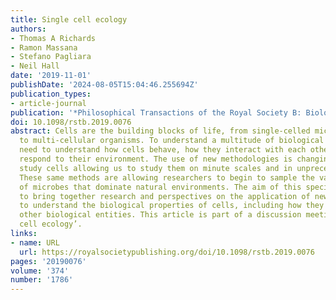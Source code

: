 ```yaml
---
title: Single cell ecology
authors:
- Thomas A Richards
- Ramon Massana
- Stefano Pagliara
- Neil Hall
date: '2019-11-01'
publishDate: '2024-08-05T15:04:46.255694Z'
publication_types:
- article-journal
publication: '*Philosophical Transactions of the Royal Society B: Biological Sciences*'
doi: 10.1098/rstb.2019.0076
abstract: Cells are the building blocks of life, from single-celled microbes through
  to multi-cellular organisms. To understand a multitude of biological processes we
  need to understand how cells behave, how they interact with each other and how they
  respond to their environment. The use of new methodologies is changing the way we
  study cells allowing us to study them on minute scales and in unprecedented detail.
  These same methods are allowing researchers to begin to sample the vast diversity
  of microbes that dominate natural environments. The aim of this special issue is
  to bring together research and perspectives on the application of new approaches
  to understand the biological properties of cells, including how they interact with
  other biological entities. This article is part of a discussion meeting issue ‘Single
  cell ecology’.
links:
- name: URL
  url: https://royalsocietypublishing.org/doi/10.1098/rstb.2019.0076
pages: '20190076'
volume: '374'
number: '1786'
---
```


